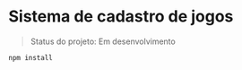 <h1> Sistema de cadastro de jogos</h1>

> Status do projeto: Em desenvolvimento

```
npm install
```
